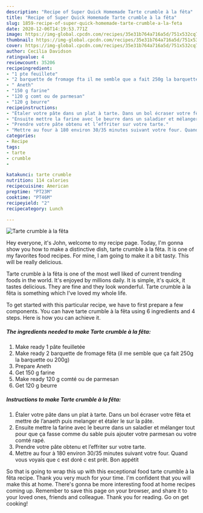 ```yaml
---
description: "Recipe of Super Quick Homemade Tarte crumble à la fêta"
title: "Recipe of Super Quick Homemade Tarte crumble à la fêta"
slug: 1859-recipe-of-super-quick-homemade-tarte-crumble-a-la-feta
date: 2020-12-06T14:19:53.771Z
image: https://img-global.cpcdn.com/recipes/35e31b764a716a5d/751x532cq70/tarte-crumble-a-la-feta-photo-principale-de-la-recette.jpg
thumbnail: https://img-global.cpcdn.com/recipes/35e31b764a716a5d/751x532cq70/tarte-crumble-a-la-feta-photo-principale-de-la-recette.jpg
cover: https://img-global.cpcdn.com/recipes/35e31b764a716a5d/751x532cq70/tarte-crumble-a-la-feta-photo-principale-de-la-recette.jpg
author: Cecilia Davidson
ratingvalue: 4
reviewcount: 35206
recipeingredient:
- "1 pte feuillete"
- "2 barquette de fromage fta il me semble que a fait 250g la barquette ou 200g"
- " Aneth"
- "150 g farine"
- "120 g comt ou de parmesan"
- "120 g beurre"
recipeinstructions:
- "Étaler votre pâte dans un plat à tarte. Dans un bol écraser votre fêta et mettre de l’anaeth puis melanger et étaler le sur la pâte."
- "Ensuite mettre la farine avec le beurre dans un saladier et mélanger tout pour que ça fasse comme du sable puis ajouter votre parmesan ou votre comté rapé."
- "Prendre votre pâte obtenu et l’effriter sur votre tarte."
- "Mettre au four à 180 environ 30/35 minutes suivant votre four. Quand vous voyais que c est doré c est prêt. Bon appétit"
categories:
- Recipe
tags:
- tarte
- crumble
- 

katakunci: tarte crumble  
nutrition: 114 calories
recipecuisine: American
preptime: "PT23M"
cooktime: "PT46M"
recipeyield: "2"
recipecategory: Lunch

---
```



![Tarte crumble à la fêta](https://img-global.cpcdn.com/recipes/35e31b764a716a5d/751x532cq70/tarte-crumble-a-la-feta-photo-principale-de-la-recette.jpg)

Hey everyone, it's John, welcome to my recipe page. Today, I'm gonna show you how to make a distinctive dish, tarte crumble à la fêta. It is one of my favorites food recipes. For mine, I am going to make it a bit tasty. This will be really delicious.

Tarte crumble à la fêta is one of the most well liked of current trending foods in the world. It's enjoyed by millions daily. It is simple, it's quick, it tastes delicious. They are fine and they look wonderful. Tarte crumble à la fêta is something which I've loved my whole life.




To get started with this particular recipe, we have to first prepare a few components. You can have tarte crumble à la fêta using 6 ingredients and 4 steps. Here is how you can achieve it.

<!--inarticleads1-->

##### The ingredients needed to make Tarte crumble à la fêta:

1. Make ready 1 pâte feuilletée
1. Make ready 2 barquette de fromage fêta (il me semble que ça fait 250g la barquette ou 200g)
1. Prepare  Aneth
1. Get 150 g farine
1. Make ready 120 g comté ou de parmesan
1. Get 120 g beurre




<!--inarticleads2-->

##### Instructions to make Tarte crumble à la fêta:

1. Étaler votre pâte dans un plat à tarte. Dans un bol écraser votre fêta et mettre de l’anaeth puis melanger et étaler le sur la pâte.
1. Ensuite mettre la farine avec le beurre dans un saladier et mélanger tout pour que ça fasse comme du sable puis ajouter votre parmesan ou votre comté rapé.
1. Prendre votre pâte obtenu et l’effriter sur votre tarte.
1. Mettre au four à 180 environ 30/35 minutes suivant votre four. Quand vous voyais que c est doré c est prêt. Bon appétit




So that is going to wrap this up with this exceptional food tarte crumble à la fêta recipe. Thank you very much for your time. I'm confident that you will make this at home. There's gonna be more interesting food at home recipes coming up. Remember to save this page on your browser, and share it to your loved ones, friends and colleague. Thank you for reading. Go on get cooking!
